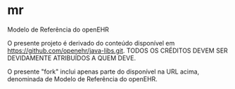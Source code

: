 # mr
Modelo de Referência do openEHR

O presente projeto é derivado do conteúdo
disponível em https://github.com/openehr/java-libs.git.
TODOS OS CRÉDITOS DEVEM SER DEVIDAMENTE ATRIBUÍDOS
A QUEM DEVE. 

O presente "fork" inclui apenas parte do disponível na
URL acima, denominada de
Modelo de Referência do openEHR. 

